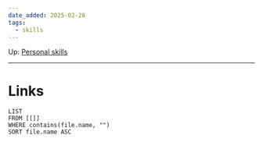 ```yaml
---
date_added: 2025-02-28
tags:
  - skills
---
```

Up: [Personal skills](Personal%20skills.md)
___
 
# Links
```dataview
LIST
FROM [[]]
WHERE contains(file.name, "")
SORT file.name ASC
```
